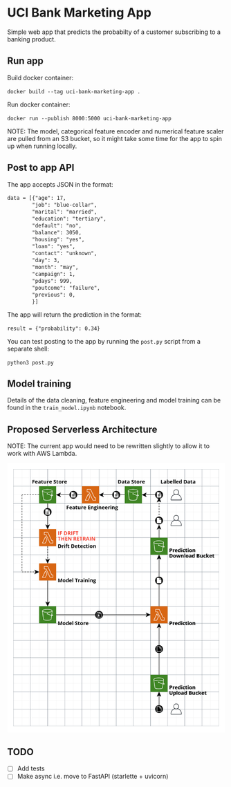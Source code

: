 # UCI Bank Marketing App

Simple web app that predicts the probabilty of a customer subscribing to a banking product.

## Run app

Build docker container:

`docker build --tag uci-bank-marketing-app .`

Run docker container:

`docker run --publish 8000:5000 uci-bank-marketing-app`

NOTE: The model, categorical feature encoder and numerical feature scaler are pulled from an S3 bucket, so it might take some time for the app to spin up when running locally.

## Post to app API

The app accepts JSON in the format:

```
data = [{"age": 17,
        "job": "blue-collar",
        "marital": "married",
        "education": "tertiary",
        "default": "no",
        "balance": 3050,
        "housing": "yes",
        "loan": "yes",
        "contact": "unknown",
        "day": 3,
        "month": "may",
        "campaign": 1,
        "pdays": 999,
        "poutcome": "failure",
        "previous": 0,
        }]
```

The app will return the prediction in the format:

`result = {"probability": 0.34}`

You can test posting to the app by running the `post.py` script from a separate shell:

`python3 post.py`

## Model training

Details of the data cleaning, feature engineering and model training can be found in the `train_model.ipynb` notebook.

## Proposed Serverless Architecture

NOTE: The current app would need to be rewritten slightly to allow it to work with AWS Lambda.

![serverless architecture](proposed-architecture.png)

## TODO

- [ ] Add tests
- [ ] Make async i.e. move to FastAPI (starlette + uvicorn)